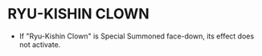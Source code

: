# RYU-KISHIN CLOWN

*   If "Ryu-Kishin Clown" is Special Summoned face-down, its effect does not activate.
